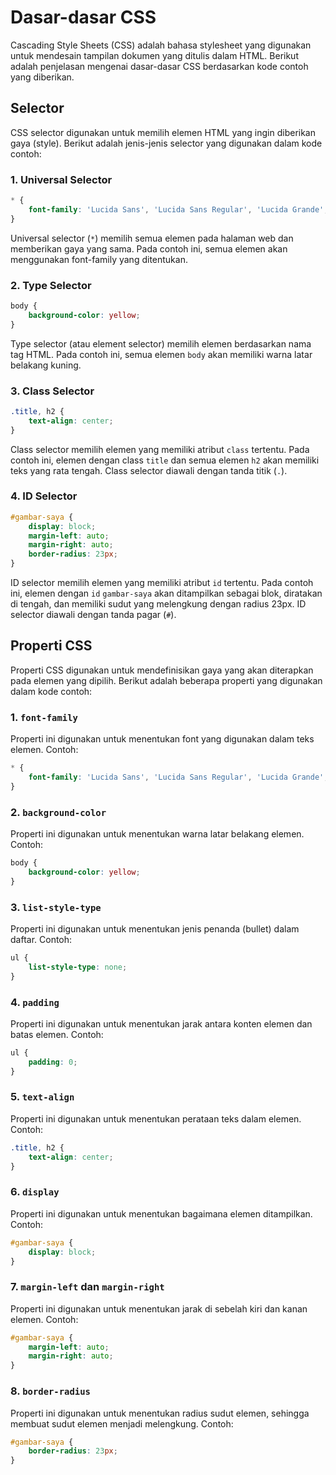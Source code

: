# Dasar-dasar CSS

Cascading Style Sheets (CSS) adalah bahasa stylesheet yang digunakan untuk mendesain tampilan dokumen yang ditulis dalam HTML. Berikut adalah penjelasan mengenai dasar-dasar CSS berdasarkan kode contoh yang diberikan.

## Selector

CSS selector digunakan untuk memilih elemen HTML yang ingin diberikan gaya (style). Berikut adalah jenis-jenis selector yang digunakan dalam kode contoh:

### 1. Universal Selector
```css
* {
    font-family: 'Lucida Sans', 'Lucida Sans Regular', 'Lucida Grande', 'Lucida Sans Unicode', Geneva, Verdana, sans-serif;
}
```
Universal selector (`*`) memilih semua elemen pada halaman web dan memberikan gaya yang sama. Pada contoh ini, semua elemen akan menggunakan font-family yang ditentukan.

### 2. Type Selector
```css
body {
    background-color: yellow;
}
```
Type selector (atau element selector) memilih elemen berdasarkan nama tag HTML. Pada contoh ini, semua elemen `body` akan memiliki warna latar belakang kuning.

### 3. Class Selector
```css
.title, h2 {
    text-align: center;
}
```
Class selector memilih elemen yang memiliki atribut `class` tertentu. Pada contoh ini, elemen dengan class `title` dan semua elemen `h2` akan memiliki teks yang rata tengah. Class selector diawali dengan tanda titik (`.`).

### 4. ID Selector
```css
#gambar-saya {
    display: block;
    margin-left: auto;
    margin-right: auto;
    border-radius: 23px;
}
```
ID selector memilih elemen yang memiliki atribut `id` tertentu. Pada contoh ini, elemen dengan `id` `gambar-saya` akan ditampilkan sebagai blok, diratakan di tengah, dan memiliki sudut yang melengkung dengan radius 23px. ID selector diawali dengan tanda pagar (`#`).

## Properti CSS

Properti CSS digunakan untuk mendefinisikan gaya yang akan diterapkan pada elemen yang dipilih. Berikut adalah beberapa properti yang digunakan dalam kode contoh:

### 1. `font-family`
Properti ini digunakan untuk menentukan font yang digunakan dalam teks elemen. Contoh:
```css
* {
    font-family: 'Lucida Sans', 'Lucida Sans Regular', 'Lucida Grande', 'Lucida Sans Unicode', Geneva, Verdana, sans-serif;
}
```

### 2. `background-color`
Properti ini digunakan untuk menentukan warna latar belakang elemen. Contoh:
```css
body {
    background-color: yellow;
}
```

### 3. `list-style-type`
Properti ini digunakan untuk menentukan jenis penanda (bullet) dalam daftar. Contoh:
```css
ul {
    list-style-type: none;
}
```

### 4. `padding`
Properti ini digunakan untuk menentukan jarak antara konten elemen dan batas elemen. Contoh:
```css
ul {
    padding: 0;
}
```

### 5. `text-align`
Properti ini digunakan untuk menentukan perataan teks dalam elemen. Contoh:
```css
.title, h2 {
    text-align: center;
}
```

### 6. `display`
Properti ini digunakan untuk menentukan bagaimana elemen ditampilkan. Contoh:
```css
#gambar-saya {
    display: block;
}
```

### 7. `margin-left` dan `margin-right`
Properti ini digunakan untuk menentukan jarak di sebelah kiri dan kanan elemen. Contoh:
```css
#gambar-saya {
    margin-left: auto;
    margin-right: auto;
}
```

### 8. `border-radius`
Properti ini digunakan untuk menentukan radius sudut elemen, sehingga membuat sudut elemen menjadi melengkung. Contoh:
```css
#gambar-saya {
    border-radius: 23px;
}
```
